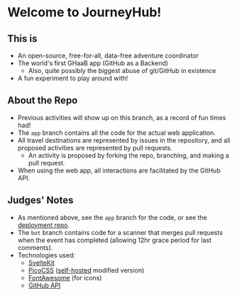 # Welcome to JourneyHub!

## This is

-   An open-source, free-for-all, data-free adventure coordinator
-   The world's first GHaaB app (GitHub as a Backend)
    -   Also, quite possibly the biggest abuse of git/GitHub in existence
-   A fun experiment to play around with!

## About the Repo

-   Previous activities will show up on this branch, as a record of fun times had!
-   The `app` branch contains all the code for the actual web application.
-   All travel destinations are represented by issues in the repository, and all proposed activities are represented by pull requests.
    -   An activity is proposed by forking the repo, branching, and making a pull request.
-   When using the web app, all interactions are facilitated by the GitHub API.

## Judges' Notes

-   As mentioned above, see the `app` branch for the code, or see the [deployment repo](https://github.com/JasonXu314/journeyhub-deployment).
-   The `bot` branch contains code for a scanner that merges pull requests when the event has completed (allowing 12hr grace period for last comments).
-   Technologies used:
    -   [SvelteKit](https://kit.svelte.dev/)
    -   [PicoCSS](https://picocss.com/) ([self-hosted](https://mypico.jasonxu.dev) modified version)
    -   [FontAwesome](https://fontawesome.com/) (for icons)
    -   [GitHub API](https://docs.github.com/en/rest?apiVersion=2022-11-28)

